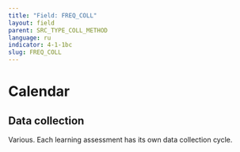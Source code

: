 ```yaml
---
title: "Field: FREQ_COLL"
layout: field
parent: SRC_TYPE_COLL_METHOD
language: ru
indicator: 4-1-1bc
slug: FREQ_COLL
---
```

# Calendar

## Data collection

Various. Each learning assessment has its own data collection cycle.